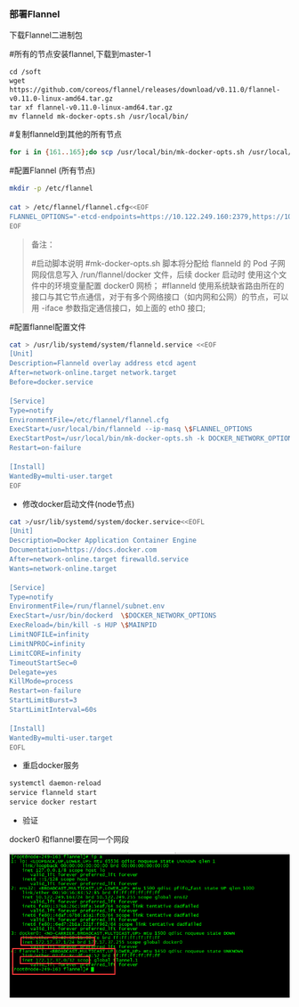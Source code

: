 ### 部署Flannel

下载Flannel二进制包

#所有的节点安装flannel,下载到master-1

```
cd /soft
wget https://github.com/coreos/flannel/releases/download/v0.11.0/flannel-v0.11.0-linux-amd64.tar.gz
tar xf flannel-v0.11.0-linux-amd64.tar.gz 
mv flanneld mk-docker-opts.sh /usr/local/bin/
```

#复制flanneld到其他的所有节点

```sh
for i in {161..165};do scp /usr/local/bin/mk-docker-opts.sh /usr/local/bin/flanneld 10.122.249.$i:/usr/local/bin/;done
```

#配置Flannel (所有节点)

```sh
mkdir -p /etc/flannel

cat > /etc/flannel/flannel.cfg<<EOF
FLANNEL_OPTIONS="-etcd-endpoints=https://10.122.249.160:2379,https://10.122.249.161:2379,https://10.122.249.162:2379 -etcd-cafile=/etc/etcd/ssl/ca.pem -etcd-certfile=/etc/etcd/ssl/server.pem  -etcd-keyfile=/etc/etcd/ssl/server-key.pem"
EOF

```

> 备注： 
>
> #启动脚本说明
> #mk-docker-opts.sh 脚本将分配给 flanneld 的 Pod 子网网段信息写入 /run/flannel/docker 文件，后续 docker 启动时 使用这个文件中的环境变量配置 docker0 网桥；
> #flanneld 使用系统缺省路由所在的接口与其它节点通信，对于有多个网络接口（如内网和公网）的节点，可以用 -iface 参数指定通信接口，如上面的 eth0 接口;

#配置flannel配置文件

```sh
cat > /usr/lib/systemd/system/flanneld.service <<EOF
[Unit]
Description=Flanneld overlay address etcd agent
After=network-online.target network.target
Before=docker.service

[Service]
Type=notify
EnvironmentFile=/etc/flannel/flannel.cfg
ExecStart=/usr/local/bin/flanneld --ip-masq \$FLANNEL_OPTIONS
ExecStartPost=/usr/local/bin/mk-docker-opts.sh -k DOCKER_NETWORK_OPTIONS -d /run/flannel/subnet.env
Restart=on-failure

[Install]
WantedBy=multi-user.target
EOF
```



- 修改docker启动文件(node节点)

```sh
cat >/usr/lib/systemd/system/docker.service<<EOFL
[Unit]
Description=Docker Application Container Engine
Documentation=https://docs.docker.com
After=network-online.target firewalld.service
Wants=network-online.target

[Service]
Type=notify
EnvironmentFile=/run/flannel/subnet.env
ExecStart=/usr/bin/dockerd  \$DOCKER_NETWORK_OPTIONS
ExecReload=/bin/kill -s HUP \$MAINPID
LimitNOFILE=infinity
LimitNPROC=infinity
LimitCORE=infinity
TimeoutStartSec=0
Delegate=yes
KillMode=process
Restart=on-failure
StartLimitBurst=3
StartLimitInterval=60s

[Install]
WantedBy=multi-user.target
EOFL

```

- 重启docker服务

```sh
systemctl daemon-reload
service flanneld start
service docker restart
```

- 验证

docker0 和flannel要在同一个网段

![image-20210114140358162](../img/image-20210114140358162.png)